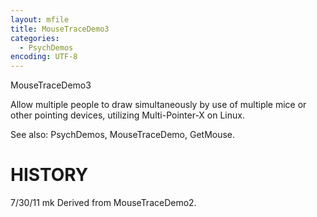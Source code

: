 ```yaml
---
layout: mfile
title: MouseTraceDemo3
categories:
  - PsychDemos
encoding: UTF-8
---
```


MouseTraceDemo3

Allow multiple people to draw simultaneously by use of multiple
mice or other pointing devices, utilizing Multi-Pointer-X on Linux.

See also: PsychDemos, MouseTraceDemo, GetMouse.

# HISTORY

7/30/11  mk       Derived from MouseTraceDemo2.
